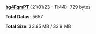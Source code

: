 [**bg4FqmPT**](/data/bg4FqmPT.txt) (21/01/23 - 11:44)- 729 bytes

**Total Datas**: 5657

**Total Size**: 33.95 MB / 33.9 MB